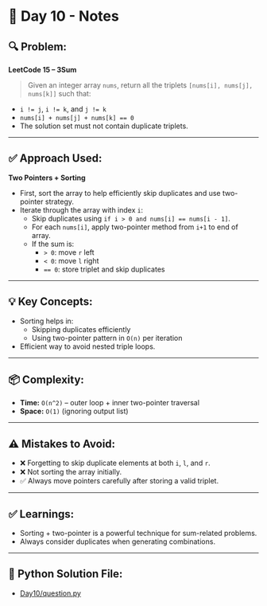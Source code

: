 # 📝 Day 10 - Notes

## 🔍 Problem:
**LeetCode 15 – 3Sum**

> Given an integer array `nums`, return all the triplets `[nums[i], nums[j], nums[k]]` such that:
- `i != j`, `i != k`, and `j != k`
- `nums[i] + nums[j] + nums[k] == 0`
- The solution set must not contain duplicate triplets.

---

## ✅ Approach Used:
**Two Pointers + Sorting**

- First, sort the array to help efficiently skip duplicates and use two-pointer strategy.
- Iterate through the array with index `i`:
  - Skip duplicates using `if i > 0 and nums[i] == nums[i - 1]`.
  - For each `nums[i]`, apply two-pointer method from `i+1` to end of array.
  - If the sum is:
    - `> 0`: move `r` left
    - `< 0`: move `l` right
    - `== 0`: store triplet and skip duplicates

---

## 💡 Key Concepts:

- Sorting helps in:
  - Skipping duplicates efficiently
  - Using two-pointer pattern in `O(n)` per iteration
- Efficient way to avoid nested triple loops.

---

## 📦 Complexity:

- **Time:** `O(n^2)` – outer loop + inner two-pointer traversal
- **Space:** `O(1)` (ignoring output list)

---

## ⚠️ Mistakes to Avoid:

- ❌ Forgetting to skip duplicate elements at both `i`, `l`, and `r`.
- ❌ Not sorting the array initially.
- ✅ Always move pointers carefully after storing a valid triplet.

---

## ✅ Learnings:

- Sorting + two-pointer is a powerful technique for sum-related problems.
- Always consider duplicates when generating combinations.

---

## 🔗 Python Solution File:

- [Day10/question.py](./question.py)

